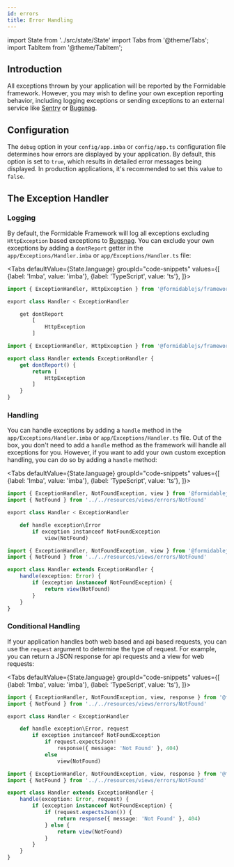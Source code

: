 ```yaml
---
id: errors
title: Error Handling
---
```


import State from '../src/state/State'
import Tabs from '@theme/Tabs';
import TabItem from '@theme/TabItem';

## Introduction

All exceptions thrown by your application will be reported by the Formidable framework. However, you may wish to define your own exception reporting behavior, including logging exceptions or sending exceptions to an external service like [Sentry](https://sentry.io/) or [Bugsnag](https://www.bugsnag.com/).

## Configuration

The `debug` option in your `config/app.imba` or `config/app.ts` configuration file determines how errors are displayed by your application. By default, this option is set to `true`, which results in detailed error messages being displayed. In production applications, it's recommended to set this value to `false`.

## The Exception Handler

### Logging

By default, the Formidable Framework will log all exceptions excluding `HttpException` based exceptions to [Bugsnag](https://www.bugsnag.com/). You can exclude your own exceptions by adding a `dontReport` getter in the `app/Exceptions/Handler.imba` or `app/Exceptions/Handler.ts` file:

<Tabs
    defaultValue={State.language}
	groupId="code-snippets"
    values={[
        {label: 'Imba', value: 'imba'},
        {label: 'TypeScript', value: 'ts'},
    ]}>
<TabItem value="imba">

```py title="app/Exceptions/Handler.imba"  {5-8} showLineNumbers
import { ExceptionHandler, HttpException } from '@formidablejs/framework'

export class Handler < ExceptionHandler

	get dontReport
		[
			HttpException
		]
```

</TabItem>
<TabItem value="ts">

```ts title="app/Exceptions/Handler.ts" {4-8} showLineNumbers
import { ExceptionHandler, HttpException } from '@formidablejs/framework'

export class Handler extends ExceptionHandler {
	get dontReport() {
		return [
			HttpException
		]
	}
}
```

</TabItem>
</Tabs>

### Handling

You can handle exceptions by adding a `handle` method in the `app/Exceptions/Handler.imba` or `app/Exceptions/Handler.ts` file. Out of the box, you don't need to add a `handle` method as the framework will handle all exceptions for you. However, if you want to add your own custom exception handling, you can do so by adding a `handle` method:

<Tabs
	defaultValue={State.language}
	groupId="code-snippets"
	values={[
		{label: 'Imba', value: 'imba'},
		{label: 'TypeScript', value: 'ts'},
	]}>
<TabItem value="imba">

```py title="app/Exceptions/Handler.imba" {6-8} showLineNumbers
import { ExceptionHandler, NotFoundException, view } from '@formidablejs/framework'
import { NotFound } from '../../resources/views/errors/NotFound'

export class Handler < ExceptionHandler

	def handle exception\Error
		if exception instanceof NotFoundException
			view(NotFound)
```

</TabItem>
<TabItem value="ts">

```ts title="app/Exceptions/Handler.ts" {5-9} showLineNumbers
import { ExceptionHandler, NotFoundException, view } from '@formidablejs/framework'
import { NotFound } from '../../resources/views/errors/NotFound'

export class Handler extends ExceptionHandler {
	handle(exception: Error) {
		if (exception instanceof NotFoundException) {
			return view(NotFound)
		}
	}
}
```

</TabItem>
</Tabs>

### Conditional Handling

If your application handles both web based and api based requests, you can use the `request` argument to determine the type of request. For example, you can return a JSON response for api requests and a view for web requests:

<Tabs
	defaultValue={State.language}
	groupId="code-snippets"
	values={[
		{label: 'Imba', value: 'imba'},
		{label: 'TypeScript', value: 'ts'},
	]}>
<TabItem value="imba">

```py title="app/Exceptions/Handler.imba" {6-11} showLineNumbers
import { ExceptionHandler, NotFoundException, view, response } from '@formidablejs/framework'
import { NotFound } from '../../resources/views/errors/NotFound'

export class Handler < ExceptionHandler

	def handle exception\Error, request
		if exception instanceof NotFoundException
			if request.expectsJson!
				response({ message: 'Not Found' }, 404)
			else
				view(NotFound)
```

</TabItem>
<TabItem value="ts">

```ts title="app/Exceptions/Handler.ts" {5-13} showLineNumbers
import { ExceptionHandler, NotFoundException, view, response } from '@formidablejs/framework'
import { NotFound } from '../../resources/views/errors/NotFound'

export class Handler extends ExceptionHandler {
	handle(exception: Error, request) {
		if (exception instanceof NotFoundException) {
			if (request.expectsJson()) {
				return response({ message: 'Not Found' }, 404)
			} else {
				return view(NotFound)
			}
		}
	}
}
```

</TabItem>
</Tabs>

<!-- ## Application Exceptions

The Formidable Framework ships with a variety of exceptions that cover the majority of use cases. Let's take a look at each of them:

### HttpException

The `HttpException` is the base exception for all HTTP based exceptions. It accepts a `message` and `status` argument:

```js showLineNumbers
import { HttpException } from '@formidablejs/framework'

throw new HttpException('Not Found', 404)
```

You can instead use some of the pre-defined http exceptions:

#### 400

```js showLineNumbers
import { BadRequestException } from '@formidablejs/framework/lib/Http/Exceptions'

throw new BadRequestException('Bad Request')
```

#### 401

```js showLineNumbers
import { AuthorizationException } from '@formidablejs/framework/lib/Auth/Exceptions'

throw new AuthorizationException('Unauthorized')
```

#### 403

```js showLineNumbers
import { EmailNotVerifiedException, EmailVerifiedException } from '@formidablejs/framework/lib/Auth/Exceptions'
import { ForbiddenException } from '@formidablejs/framework/lib/Http/Exceptions'

throw new EmailNotVerifiedException('Email not verified')
throw new EmailVerifiedException('Email already verified')
throw new ForbiddenException('Action not allowed')
```

#### 404

```js showLineNumbers
import { NotFoundException } from '@formidablejs/framework'

throw new NotFoundException('Not Found')
```

#### 422

```js showLineNumbers
import { ValidationException } from '@formidablejs/framework'

throw ValidationException.withMessages({
	first_name: ['The first name field is required.'],
	last_name: ['The last name field is required.'],
	email: ['Invalid email address.']
})
``` -->
